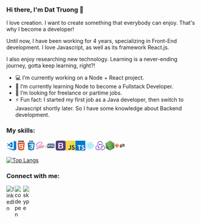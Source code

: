 ### Hi there, I'm Dat Truong 👋

I love creation. I want to create something that everybody can enjoy. That's why I become a developer!

Until now, I have been working for 4 years, specializing in Front-End development. I love Javascript, as well as its framework React.js.

I also enjoy researching new technology. Learning is a never-ending journey, gotta keep learning, right?!

- 💻 I’m currently working on a Node + React project.
- 🌱 I’m currently learning Node to become a Fullstack Developer.
- 🔭 I’m looking for freelance or partime jobs.
- ⚡ Fun fact: I started my first job as a Java developer, then switch to Javascript shortly later. So I have some knowledge about Backend development.

### My skills:

<img align="left" width="26px" src="https://raw.githubusercontent.com/github/explore/80688e429a7d4ef2fca1e82350fe8e3517d3494d/topics/visual-studio-code/visual-studio-code.png" />
<img align="left" width="26px" src="https://raw.githubusercontent.com/github/explore/80688e429a7d4ef2fca1e82350fe8e3517d3494d/topics/html/html.png" />
<img align="left" width="26px" src="https://raw.githubusercontent.com/github/explore/80688e429a7d4ef2fca1e82350fe8e3517d3494d/topics/css/css.png" />
<img align="left" width="26px" src="https://raw.githubusercontent.com/github/explore/80688e429a7d4ef2fca1e82350fe8e3517d3494d/topics/sass/sass.png" />
<img align="left" width="26px" src="https://raw.githubusercontent.com/github/explore/80688e429a7d4ef2fca1e82350fe8e3517d3494d/topics/less/less.png" />
<img align="left" width="26px" src="https://raw.githubusercontent.com/github/explore/80688e429a7d4ef2fca1e82350fe8e3517d3494d/topics/bootstrap/bootstrap.png" />
<img align="left" width="26px" src="https://raw.githubusercontent.com/github/explore/80688e429a7d4ef2fca1e82350fe8e3517d3494d/topics/javascript/javascript.png"  />
<img align="left" width="26px" src="https://raw.githubusercontent.com/github/explore/80688e429a7d4ef2fca1e82350fe8e3517d3494d/topics/typescript/typescript.png"  />
<img align="left" width="26px" src="https://raw.githubusercontent.com/github/explore/80688e429a7d4ef2fca1e82350fe8e3517d3494d/topics/react/react.png" />
<img align="left" width="26px" src="https://raw.githubusercontent.com/github/explore/80688e429a7d4ef2fca1e82350fe8e3517d3494d/topics/redux/redux.png" />
<img align="left" width="26px" src="https://raw.githubusercontent.com/github/explore/80688e429a7d4ef2fca1e82350fe8e3517d3494d/topics/nodejs/nodejs.png" />
<img width="26px" src="https://raw.githubusercontent.com/github/explore/80688e429a7d4ef2fca1e82350fe8e3517d3494d/topics/git/git.png" />

[![Top Langs](https://github-readme-stats.vercel.app/api/top-langs/?username=QuocDat1994&layout=compact)]()

### Connect with me:

[<img align="left" alt="linkedIn" width="22px" src="https://cdn.jsdelivr.net/npm/simple-icons@v3/icons/linkedin.svg" />][linkedin]
[<img align="left" alt="codepen" width="22px" src="https://cdn.jsdelivr.net/npm/simple-icons@3.13.0/icons/codepen.svg" />][codepen]
[<img align="left" alt="skype" width="22px" src="https://cdn.jsdelivr.net/npm/simple-icons@v3/icons/skype.svg" />][skype]

[linkedin]: https://www.linkedin.com/in/dattruongnq/
[codepen]: https://codepen.io/quocdat1994 
[skype]: https://skype:live:quocdat1994_3?chat
